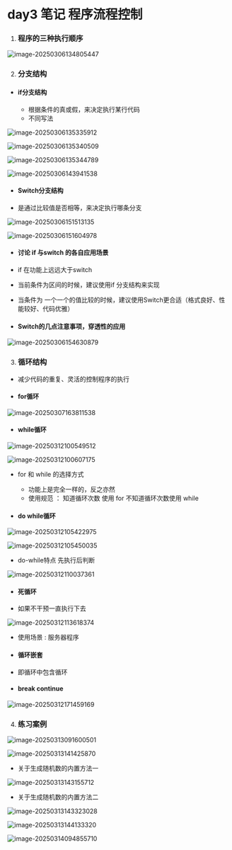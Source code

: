 # day3 笔记 程序流程控制

1. ### 程序的三种执行顺序

![image-20250306134805447](assets/image-20250306134805447.png)

2. ### 分支结构	

- #### if分支结构

  - 根据条件的真或假，来决定执行某行代码
  - 不同写法

![image-20250306135335912](assets/image-20250306135335912.png)

![image-20250306135340509](assets/image-20250306135340509.png)

![image-20250306135344789](assets/image-20250306135344789.png)

![image-20250306143941538](assets/image-20250306143941538.png)

- #### Switch分支结构

- 是通过比较值是否相等，来决定执行哪条分支

![image-20250306151513135](assets/image-20250306151513135.png)

 ![image-20250306151604978](assets/image-20250306151604978.png)

- #### 讨论 if 与switch 的各自应用场景

- if 在功能上远远大于switch

- 当前条件为区间的时候，建议使用if 分支结构来实现

- 当条件为 一个一个的值比较的时候，建议使用Switch更合适（格式良好、性能较好、代码优雅）

- #### Switch的几点注意事项，穿透性的应用

![image-20250306154630879](assets/image-20250306154630879.png)

3. ### 循环结构

- 减少代码的重复、灵活的控制程序的执行

- #### for循环

![image-20250307163811538](assets/image-20250307163811538.png)

- #### while循环

![image-20250312100549512](assets/image-20250312100549512.png)

![image-20250312100607175](assets/image-20250312100607175.png)

- for 和 while 的选择方式
  - 功能上是完全一样的，反之亦然
  - 使用规范 ： 知道循环次数 使用 for   不知道循环次数使用 while

- #### do while循环

![image-20250312105422975](assets/image-20250312105422975.png)

![image-20250312105450035](assets/image-20250312105450035.png)

- do-while特点 先执行后判断

![image-20250312110037361](assets/image-20250312110037361.png)

- #### 死循环

- 如果不干预一直执行下去

![image-20250312113618374](assets/image-20250312113618374.png)

- 使用场景 : 服务器程序

- #### 循环嵌套

- 即循环中包含循环

- #### break continue

![image-20250312171459169](assets/image-20250312171459169.png)

4. ### 练习案例

![image-20250313091600501](assets/image-20250313091600501.png)

![image-20250313141425870](assets/image-20250313141425870.png)

- 关于生成随机数的内置方法一

![image-20250313143155712](assets/image-20250313143155712.png)

- 关于生成随机数的内置方法二

![image-20250313143323028](assets/image-20250313143323028.png)

![image-20250313144133320](assets/image-20250313144133320.png)

![image-20250314094855710](assets/image-20250314094855710.png) 